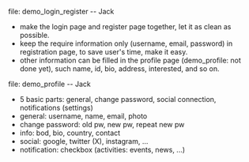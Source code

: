 file: demo_login_register  -- Jack
  - make the login page and register page together, let it as clean as possible.
  - keep the require information only (username, email, password) in registration page, to save user's time, make it easy.
  - other information can be filled in the profile page (demo_profile: not done yet), such name, id, bio, address, interested, and so on.

file: demo_profile  -- Jack
  - 5 basic parts: general, change password, social connection, notifications (settings)
  - general: username, name, email, photo
  - change password: old pw, new pw, repeat new pw
  - info: bod, bio, country, contact
  - social: google, twitter (X), instagram, ...
  - notification: checkbox (activities: events, news, ...)
